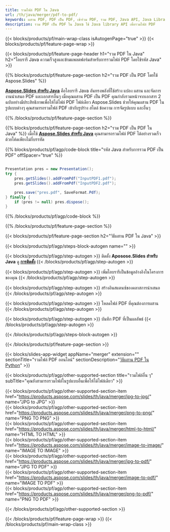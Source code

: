 ```yaml
---
title: รวมไฟล์ PDF ใน Java
url: /th/java/merger/pdf-to-pdf/
keywords: ผสาน PDF, PDF เป็น PDF, เข้าร่วม PDF, รวม PDF, Java API, Java Library
description: รวม PDF เป็น PDF ใน Java ใช้ Java library API เพื่อรวมไฟล์ PDF
---
```


{{< blocks/products/pf/main-wrap-class isAutogenPage="true" >}}
{{< blocks/products/pf/feature-page-wrap >}}

{{< blocks/products/pf/feature-page-header h1="รวม PDF ใน Java" h2="ไลบรารี Java ความเร็วสูงและข้ามแพลตฟอร์มสำหรับการรวมไฟล์ PDF โดยใช้รหัส Java" >}}

{{% blocks/products/pf/feature-page-section h2="รวม PDF เป็น PDF โดยใช้ Aspose.Slides" %}}

[**Aspose.Slides สำหรับ Java**](https://products.aspose.com/slides/th/java/) คือไลบรารี Java อันทรงพลังที่ใช้สร้าง แปลง ผสาน และจัดการงานนำเสนอ PDF และเอกสารอื่นๆ เมื่อคุณผสาน PDF เป็น PDF คุณกำลังรวมหน้าจากเอกสาร 2 ฉบับอย่างมีประสิทธิภาพเพื่อให้ได้ไฟล์ PDF ไฟล์เดียว Aspose.Slides ช่วยให้คุณผสาน PDF ในรูปแบบต่างๆ คุณสามารถรวมไฟล์ PDF เข้ากับรูปร่าง สไตล์ ข้อความ การจัดรูปแบบ และอื่นๆ

{{% /blocks/products/pf/feature-page-section %}}




{{% blocks/products/pf/feature-page-section  h2="รวม PDF เป็น PDF ใน Java" %}}
เมื่อใช้ [**Aspose.Slides สำหรับ Java**](https://products.aspose.com/slides/th/java/) คุณสามารถรวมไฟล์ PDF ได้อย่างรวดเร็วด้วยโค้ดเพียงไม่กี่บรรทัด

{{% blocks/products/pf/agp/code-block title="รหัส Java สำหรับการรวม PDF เป็น PDF" offSpacer="true" %}}
```java

Presentation pres = new Presentation();
try {
    pres.getSlides().addFromPdf("InputPDF1.pdf");
    pres.getSlides().addFromPdf("InputPDF2.pdf");

    pres.save("pres.pdf", SaveFormat.Pdf);
} finally {
    if (pres != null) pres.dispose();
}
```
{{% /blocks/products/pf/agp/code-block %}}

{{% /blocks/products/pf/feature-page-section %}}




{{< blocks/products/pf/feature-page-section  h2="วิธีผสาน PDF ใน Java" >}}


{{< blocks/products/pf/agp/steps-block-autogen name="" >}}


{{< blocks/products/pf/agp/step-autogen >}}
ติดตั้ง **Aposose.Slides สำหรับ Java** ดู [**การติดตั้ง**](https://docs.aspose.com/slides/java/installation/)
{{< /blocks/products/pf/agp/step-autogen >}}

{{< blocks/products/pf/agp/step-autogen >}}
เพิ่มไลบรารีเป็นข้อมูลอ้างอิงในโครงการของคุณ
{{< /blocks/products/pf/agp/step-autogen >}}

{{< blocks/products/pf/agp/step-autogen >}}
สร้างอินสแตนซ์ของคลาสการนำเสนอ
{{< /blocks/products/pf/agp/step-autogen >}}

{{< blocks/products/pf/agp/step-autogen >}}
โหลดไฟล์ PDF ที่คุณต้องการผสาน
{{< /blocks/products/pf/agp/step-autogen >}}

{{< blocks/products/pf/agp/step-autogen >}}
บันทึก PDF ที่เป็นผลลัพธ์
{{< /blocks/products/pf/agp/step-autogen >}}


{{< /blocks/products/pf/agp/steps-block-autogen >}}


{{< /blocks/products/pf/feature-page-section >}}




{{< blocks/slides-app-widget  appName="merger" extension="" sectionTitle="รวมไฟล์ PDF ออนไลน์" sectionDescription="[วิธีผสาน PDF ใน Python](https://products.aspose.com/slides/th/python-net/merge/pdf/)" >}}

{{< blocks/products/pf/agp/other-supported-section title="รวมไฟล์อื่น ๆ" subTitle="คุณยังสามารถรวมไฟล์ในรูปแบบอื่นเพื่อให้ได้ไฟล์เดียว" >}}

{{< blocks/products/pf/agp/other-supported-section-item href="https://products.aspose.com/slides/th/java/merger/jpg-to-jpg/" name="JPG to JPG" >}}  
{{< blocks/products/pf/agp/other-supported-section-item href="https://products.aspose.com/slides/th/java/merger/png-to-png/" name="PNG TO PNG" >}}  
{{< blocks/products/pf/agp/other-supported-section-item href="https://products.aspose.com/slides/th/java/merger/html-to-html/" name="HTML TO HTML" >}}  
{{< blocks/products/pf/agp/other-supported-section-item href="https://products.aspose.com/slides/th/java/merger/image-to-image/" name="IMAGE TO IMAGE" >}}  
{{< blocks/products/pf/agp/other-supported-section-item href="https://products.aspose.com/slides/th/java/merger/jpg-to-pdf/" name="JPG TO PDF" >}}  
{{< blocks/products/pf/agp/other-supported-section-item href="https://products.aspose.com/slides/th/java/merger/image-to-pdf/" name="IMAGE TO PDF" >}}  
{{< blocks/products/pf/agp/other-supported-section-item href="https://products.aspose.com/slides/th/java/merger/png-to-pdf/" name="PNG TO PDF" >}}  
  


{{< /blocks/products/pf/agp/other-supported-section >}}

{{< /blocks/products/pf/feature-page-wrap >}}
{{< /blocks/products/pf/main-wrap-class >}}